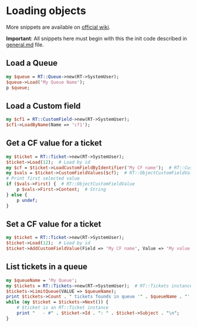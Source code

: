 # Loading objects

More snippets are available on [official wiki](https://rt-wiki.bestpractical.com/index.php?title=CodeSnippets).

**Important**: All snippets here must begin with this the init code described in [general.md](general.md) file.

## Load a Queue

```perl
my $queue = RT::Queue->new(RT->SystemUser);
$queue->Load('My Queue Name');
p $queue;
```

## Load a Custom field

```perl
my $cf1 = RT::CustomField->new(RT->SystemUser);
$cf1->LoadByName(Name => 'cf1');
```
## Get a CF value for a ticket

```perl
my $ticket = RT::Ticket->new(RT->SystemUser);
$ticket->Load(12);  # Load by id
my $cf = $ticket->LoadCustomFieldByIdentifier('My CF name');  # RT::CustomField
my $vals = $ticket->CustomFieldValues($cf);  # RT::ObjectCustomFieldValues
# Print first selected value
if ($vals->First) {  # RT::ObjectCustomFieldValue
    p $vals->First->Content;  # String
} else {
    p undef;
}
```

## Set a CF value for a ticket

```perl
my $ticket = RT::Ticket->new(RT->SystemUser);
$ticket->Load(12);  # Load by id
$ticket->AddCustomFieldValue(Field => 'My CF name', Value => 'My value');
```

## List tickets in a queue

```perl
my $queueName = 'My Queue';
my $tickets = RT::Tickets->new(RT->SystemUser);  # RT::Tickets instance
$tickets->LimitQueue(VALUE => $queueName);
print $tickets->Count . " tickets founds in queue '" . $queueName . "':\n";
while (my $ticket = $tickets->Next()) {
    # $ticket is an RT::Ticket instance
    print "   - #" . $ticket->Id . ": " . $ticket->Subject . "\n";
}
```
